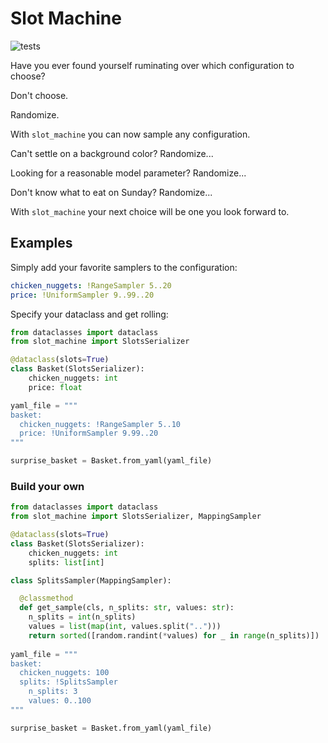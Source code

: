 # Slot Machine

![tests](https://github.com/sirno/slot_machine/actions/workflows/tests.yml/badge.svg)

Have you ever found yourself ruminating over which configuration to choose?

Don't choose.

Randomize.

With `slot_machine` you can now sample any configuration.

Can't settle on a background color? Randomize...

Looking for a reasonable model parameter? Randomize...

Don't know what to eat on Sunday? Randomize...

With `slot_machine` your next choice will be one you look forward to.

## Examples

Simply add your favorite samplers to the configuration:

```yaml
chicken_nuggets: !RangeSampler 5..20
price: !UniformSampler 9..99..20
```

Specify your dataclass and get rolling:

```python
from dataclasses import dataclass
from slot_machine import SlotsSerializer

@dataclass(slots=True)
class Basket(SlotsSerializer):
    chicken_nuggets: int
    price: float

yaml_file = """
basket:
  chicken_nuggets: !RangeSampler 5..10
  price: !UniformSampler 9.99..20
"""

surprise_basket = Basket.from_yaml(yaml_file)
```

### Build your own

```python
from dataclasses import dataclass
from slot_machine import SlotsSerializer, MappingSampler

@dataclass(slots=True)
class Basket(SlotsSerializer):
    chicken_nuggets: int
    splits: list[int]

class SplitsSampler(MappingSampler):

  @classmethod
  def get_sample(cls, n_splits: str, values: str):
    n_splits = int(n_splits)
    values = list(map(int, values.split("..")))
    return sorted([random.randint(*values) for _ in range(n_splits)])
    
yaml_file = """
basket:
  chicken_nuggets: 100
  splits: !SplitsSampler
    n_splits: 3
    values: 0..100
"""

surprise_basket = Basket.from_yaml(yaml_file)
```
